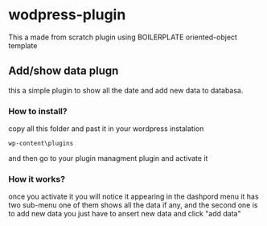 # wodpress-plugin
This a made from scratch plugin using BOILERPLATE oriented-object template

## Add/show data plugn 
this a simple plugin to show all the date and add new data to databasa.

### How to install?
copy all this folder and past it in your wordpress instalation 
```
wp-content\plugins
```
and then go to your plugin managment plugin and activate it

### How it works?
once you activate it you will notice it appearing in the dashpord menu
it has two sub-menu one of them shows all the data if any, and the second one is to add new data
you just have to ansert new data and click "add data"
